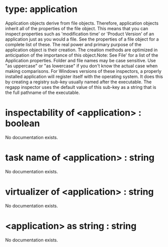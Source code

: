 # type: application

Application objects derive from file objects. Therefore, application objects inherit all of the properties of the file object. This means that you can inspect properties such as &#39;modification time&#39; or &#39;Product Version&#39; of an application just as you would a file. See the properties of a file object for a complete list of these. The real power and primary purpose of the application object is their creation. The creation methods are optimized in anticipation of the importance of this object.Note: See  File&#39; for a list of the Application properties. Folder and file names may be case sensitive. Use "as uppercase" or "as lowercase" if you don&#39;t know the actual case when making comparisons. For Windows versions of these inspectors, a properly installed application will register itself with the operating system. It does this by creating a registry sub-key usually named after the executable. The regapp inspector uses the default value of this sub-key as a string that is the full pathname of the executable.

# inspectability of &lt;application&gt; : boolean

No documentation exists.

# task name of &lt;application&gt; : string

No documentation exists.

# virtualizer of &lt;application&gt; : string

No documentation exists.

# &lt;application&gt; as string : string

No documentation exists.
